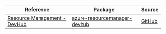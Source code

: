 | Reference | Package | Source |
|---|---|---|
|[Resource Management - DevHub](resourcemanager-devhub-readme.md)|[azure-resourcemanager-devhub](https://repo1.maven.org/maven2/com/azure/resourcemanager/azure-resourcemanager-devhub)|[GitHub](https://github.com/Azure/azure-sdk-for-java/blob/main/sdk/devhub/azure-resourcemanager-devhub)|
